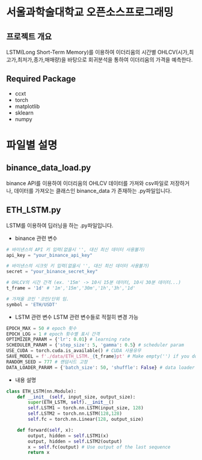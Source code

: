 # **서울과학술대학교 오픈소스프로그래밍**

## **프로젝트 개요**
LSTM(Long Short-Term Memory)를 이용하여 이더리움의 시간별 OHLCV(시가,최고가,최저가,종가,매매량)을 바탕으로 회귀분석을 통하여 이더리움의 가격을 예측한다.
  
## **Required Package**
* ccxt
* torch
* matplotlib
* sklearn
* numpy

# 파일별 설명
## binance_data_load.py
binance API를 이용하여 이더리움의 OHLCV 데이터를 가져와 csv파일로 저장하거나, 데이터를 가져오는 클래스인 binance_data 가 존재하는 .py파일입니다.

## ETH_LSTM.py
LSTM를 이용하여 딥러닝을 하는 .py파일입니다.

* binance 관련 변수
```python
# 바이낸스의 API 키 입력(없을시 '', 대신 최신 데이터 사용불가)
api_key = "your_binance_api_key"

# 바이낸스의 시크릿 키 입력(없을시 '', 대신 최신 데이터 사용불가)
secret = "your_binance_secret_key"

# OHLCV의 시간 간격 (ex. '15m' -> 10시 15분 데이터, 10시 30분 데이터...)
t_frame = '1d' # '1m','15m','30m','1h','3h','1d'

# 가져올 코인 '코인/단위 임. 
symbol = 'ETH/USDT'
```
* LSTM 관련 변수
LSTM 관련 변수들로 적절히 변경 가능
```python
EPOCH_MAX = 50 # epoch 횟수
EPOCH_LOG = 1 # epoch 횟수별 표시 간격
OPTIMIZER_PARAM = {'lr': 0.01} # learning rate
SCHEDULER_PARAM = {'step_size': 5, 'gamma': 0.5} # scheduler param
USE_CUDA = torch.cuda.is_available() # CUDA 사용유무
SAVE_MODEL = f'./data/ETH_LSTM._{t_frame}pt' # Make empty('') if you don't want save the model
RANDOM_SEED = 777 # 랜덤시드 고정
DATA_LOADER_PARAM = {'batch_size': 50, 'shuffle': False} # data loader param
```

* 내용 설명
```python
class ETH_LSTM(nn.Module):
    def __init__(self, input_size, output_size):
        super(ETH_LSTM, self).__init__()
        self.LSTM1 = torch.nn.LSTM(input_size, 128)
        self.LSTM2 = torch.nn.LSTM(128,128)
        self.fc = torch.nn.Linear(128, output_size)

    def forward(self, x):
        output, hidden = self.LSTM1(x)
        output, hidden = self.LSTM2(output)
        x = self.fc(output) # Use output of the last sequence
        return x
```
